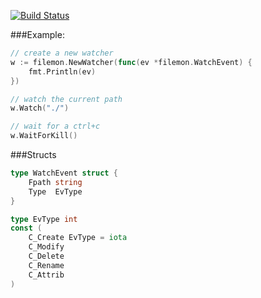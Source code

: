 [![Build Status](https://travis-ci.org/noypi/filemon.svg?branch=master)](https://travis-ci.org/noypi/filemon)

###Example:
```go
// create a new watcher
w := filemon.NewWatcher(func(ev *filemon.WatchEvent) {
    fmt.Println(ev)
})

// watch the current path
w.Watch("./")

// wait for a ctrl+c
w.WaitForKill()
```

###Structs
```go
type WatchEvent struct {
    Fpath string
    Type  EvType
}

type EvType int
const (
    C_Create EvType = iota
    C_Modify
    C_Delete
    C_Rename
    C_Attrib
)
```
